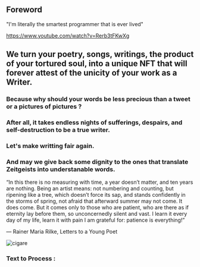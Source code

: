 ## Foreword 

"I'm literally the smartest programmer that is ever lived" 

https://www.youtube.com/watch?v=Rerb3tFKwXg

## We turn your poetry, songs, writings, the product of your tortured soul, into a unique NFT that will forever attest of the unicity of your work as a Writer.

### Because why should your words be less precious than a tweet or a pictures of pictures ? 

### After all, it takes endless nights of sufferings, despairs, and self-destruction to be a true writer. 

### Let's make writting fair again. 

### And may we give back some dignity to the ones that translate Zeitgeists into understanable words. 

“In this there is no measuring with time, a year doesn’t matter, and ten years are nothing. Being an artist means: not numbering and counting, but ripening like a tree, which doesn’t force its sap, and stands confidently in the storms of spring, not afraid that afterward summer may not come. It does come. But it comes only to those who are patient, who are there as if eternity lay before them, so unconcernedly silent and vast. I learn it every day of my life, learn it with pain I am grateful for: patience is everything!”

― Rainer Maria Rilke, Letters to a Young Poet

![cigare](https://i1.wp.com/www.mots-surannes.fr/wp-content/uploads/2018/03/mots-surannes-brut-de-pomme.jpg)


### Text to Process :
